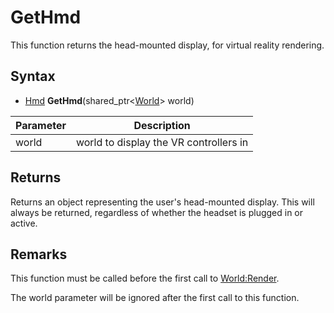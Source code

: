 # GetHmd

This function returns the head-mounted display, for virtual reality rendering.

## Syntax

- [Hmd](Hmd.md) **GetHmd**(shared_ptr<[World](World.md)\> world)

| Parameter | Description |
|---|---|
| world | world to display the VR controllers in |

## Returns

Returns an object representing the user's head-mounted display. This will always be returned, regardless of whether the headset is plugged in or active.

## Remarks

This function must be called before the first call to [World:Render](World_Render.md).

The world parameter will be ignored after the first call to this function.
